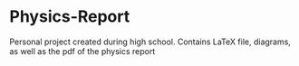 # Physics-Report
Personal project created during high school. Contains LaTeX file, diagrams, as well as the pdf of the physics report
